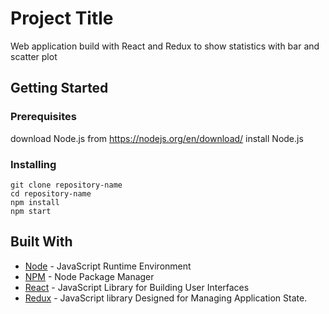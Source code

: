 # Project Title

Web application build with React and Redux to show statistics with bar and scatter plot

## Getting Started

### Prerequisites

download Node.js from https://nodejs.org/en/download/
install Node.js

### Installing

```
git clone repository-name
cd repository-name
npm install
npm start
```

## Built With

* [Node](https://nodejs.org/en/) - JavaScript Runtime Environment
* [NPM](https://www.npmjs.com/) - Node Package Manager
* [React](https://reactjs.org/) - JavaScript Library for Building User Interfaces
* [Redux](https://redux.js.org/) - JavaScript library Designed for Managing Application State.


